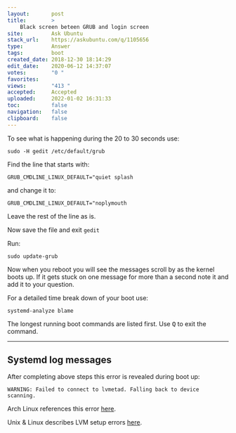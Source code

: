 ```yaml
---
layout:       post
title:        >
    Black screen beteen GRUB and login screen
site:         Ask Ubuntu
stack_url:    https://askubuntu.com/q/1105656
type:         Answer
tags:         boot
created_date: 2018-12-30 18:14:29
edit_date:    2020-06-12 14:37:07
votes:        "0 "
favorites:    
views:        "413 "
accepted:     Accepted
uploaded:     2022-01-02 16:31:33
toc:          false
navigation:   false
clipboard:    false
---
```


To see what is happening during the 20 to 30 seconds use:

``` 
sudo -H gedit /etc/default/grub

```

Find the line that starts with:

``` 
GRUB_CMDLINE_LINUX_DEFAULT="quiet splash

```

and change it to:

``` 
GRUB_CMDLINE_LINUX_DEFAULT="noplymouth

```

Leave the rest of the line as is.

Now save the file and exit `gedit`

Run:

``` 
sudo update-grub

```

Now when you reboot you will see the messages scroll by as the kernel boots up. If it gets stuck on one message for more than a second note it and add it to your question.

For a detailed time break down of your boot use:

``` 
systemd-analyze blame

```

The longest running boot commands are listed first. Use <kbd>Q</kbd> to exit the command.


----------

## Systemd log messages

After completing above steps this error is revealed during boot up:

``` 
WARNING: Failed to connect to lvmetad. Falling back to device scanning.

```

Arch Linux references this error [here][1].

Unix & Linux describes LVM setup errors [here][2].


  [1]: https://bbs.archlinux.org/viewtopic.php?id=231357
  [2]: https://unix.stackexchange.com/questions/199164/error-run-lvm-lvmetad-socket-connect-failed-no-such-file-or-directory-but
